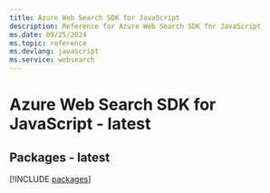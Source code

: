 ```yaml
---
title: Azure Web Search SDK for JavaScript
description: Reference for Azure Web Search SDK for JavaScript
ms.date: 09/25/2024
ms.topic: reference
ms.devlang: javascript
ms.service: websearch
---
```

# Azure Web Search SDK for JavaScript - latest
## Packages - latest
[!INCLUDE [packages](web-search-index.md)]